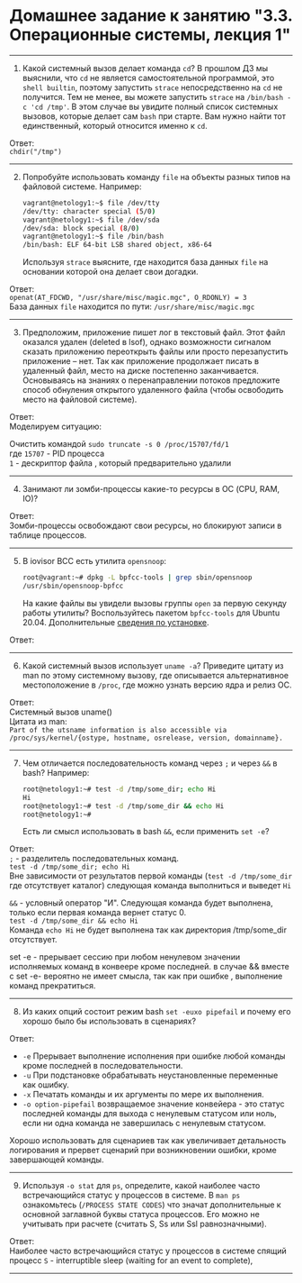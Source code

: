 # Домашнее задание к занятию "3.3. Операционные системы, лекция 1"
---

1. Какой системный вызов делает команда `cd`? В прошлом ДЗ мы выяснили, что `cd` не является самостоятельной  программой, это `shell builtin`, поэтому запустить `strace` непосредственно на `cd` не получится. Тем не менее, вы можете запустить `strace` на `/bin/bash -c 'cd /tmp'`. В этом случае вы увидите полный список системных вызовов, которые делает сам `bash` при старте. Вам нужно найти тот единственный, который относится именно к `cd`.  

Ответ:  
    `chdir("/tmp")`

---

2. Попробуйте использовать команду `file` на объекты разных типов на файловой системе. Например:
    ```bash
    vagrant@netology1:~$ file /dev/tty
    /dev/tty: character special (5/0)
    vagrant@netology1:~$ file /dev/sda
    /dev/sda: block special (8/0)
    vagrant@netology1:~$ file /bin/bash
    /bin/bash: ELF 64-bit LSB shared object, x86-64
    ```
    Используя `strace` выясните, где находится база данных `file` на основании которой она делает свои догадки.  

Ответ:  
    `openat(AT_FDCWD, "/usr/share/misc/magic.mgc", O_RDONLY) = 3`  
    База данных `file` находится по пути: `/usr/share/misc/magic.mgc`

---

3. Предположим, приложение пишет лог в текстовый файл. Этот файл оказался удален (deleted в lsof), однако возможности сигналом сказать приложению переоткрыть файлы или просто перезапустить приложение – нет. Так как приложение продолжает писать в удаленный файл, место на диске постепенно заканчивается. Основываясь на знаниях о перенаправлении потоков предложите способ обнуления открытого удаленного файла (чтобы освободить место на файловой системе).  

Ответ:  
Моделируем ситуацию:

Очистить командой `sudo truncate -s 0 /proc/15707/fd/1`  
где `15707` - PID процесса  
`1` - дескриптор файла , который предварительно удалили

---

4. Занимают ли зомби-процессы какие-то ресурсы в ОС (CPU, RAM, IO)?

Ответ:  
Зомби-процессы освобождают свои ресурсы, но блокируют записи в таблице процессов.

---

5. В iovisor BCC есть утилита `opensnoop`:
    ```bash
    root@vagrant:~# dpkg -L bpfcc-tools | grep sbin/opensnoop
    /usr/sbin/opensnoop-bpfcc
    ```
    На какие файлы вы увидели вызовы группы `open` за первую секунду работы утилиты? Воспользуйтесь пакетом `bpfcc-tools` для Ubuntu 20.04. Дополнительные [сведения по установке](https://github.com/iovisor/bcc/blob/master/INSTALL.md).

Ответ:

---

6. Какой системный вызов использует `uname -a`? Приведите цитату из man по этому системному вызову, где описывается альтернативное местоположение в `/proc`, где можно узнать версию ядра и релиз ОС.

Ответ:  
Системный вызов uname()  
Цитата из man:  
`Part of the utsname information is also accessible via /proc/sys/kernel/{ostype, hostname, osrelease, version, domainname}.`

---

7. Чем отличается последовательность команд через `;` и через `&&` в bash? Например:
    ```bash
    root@netology1:~# test -d /tmp/some_dir; echo Hi
    Hi
    root@netology1:~# test -d /tmp/some_dir && echo Hi
    root@netology1:~#
    ```
    Есть ли смысл использовать в bash `&&`, если применить `set -e`?


Ответ:  
`;`  - разделитель последовательных команд.  
`test -d /tmp/some_dir; echo Hi`  
Вне зависимости от результатов первой команды (`test -d /tmp/some_dir` где отсутствует каталог) следующая команда выполниться и выведет `Hi`

`&&` -  условный оператор "И". Следующая команда будет выполнена, только если первая команда вернет статус 0.  
`test -d /tmp/some_dir && echo Hi`  
Команда `echo Hi` не будет выполнена так как директория /tmp/some_dir отсутствует.  

set -e - прерывает сессию при любом ненулевом значении исполняемых команд в конвеере кроме последней.
в случае &&  вместе с set -e- вероятно не имеет смысла, так как при ошибке , выполнение команд прекратиться. 


---

8. Из каких опций состоит режим bash `set -euxo pipefail` и почему его хорошо было бы использовать в сценариях?

Ответ:

* `-e` Прерывает выполнение исполнения при ошибке любой команды кроме последней в последовательности.  
* `-u` При подстановке обрабатывать неустановленные переменные как ошибку.  
* `-x` Печатать команды и их аргументы по мере их выполнения.   
* `-o option-pipefail` возвращаемое значение конвейера - это статус последней команды для выхода с ненулевым статусом или ноль, если ни одна команда не завершилась с ненулевым статусом.  
  
Хорошо использовать для сценариев так как увеличивает детальность логирования и
прервет сценарий при возникновении ошибки, кроме завершающей команды.

---

9.  Используя `-o stat` для `ps`, определите, какой наиболее часто встречающийся статус у процессов в системе. В `man ps` ознакомьтесь (`/PROCESS STATE CODES`) что значат дополнительные к основной заглавной буквы статуса процессов. Его можно не учитывать при расчете (считать S, Ss или Ssl равнозначными).

Ответ:  
Наиболее часто встречающийся статус у процессов в системе спящий процесс `S` - interruptible sleep (waiting for an event to complete),

---
